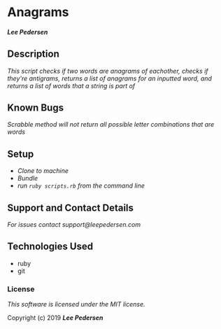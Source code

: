 # Anagrams

#### _Lee Pedersen_

## Description

_This script checks if two words are anagrams of eachother, checks if they're antigrams, returns a list of anagrams for an inputted word, and returns a list of words that a string is part of_

## Known Bugs
_Scrabble method will not return all possible letter combinations that are words_

## Setup
* _Clone to machine_
* _Bundle_
* _run `ruby scripts.rb` from the command line_

## Support and Contact Details
_For issues contact support@leepedersen.com_

## Technologies Used
* ruby
* git

### License
*This software is licensed under the MIT license.*

Copyright (c) 2019 **_Lee Pedersen_**
